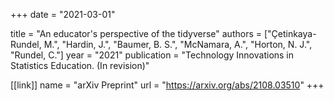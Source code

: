 +++
date = "2021-03-01"

title = "An educator's perspective of the tidyverse"
authors = ["Çetinkaya-Rundel, M.", "Hardin, J.", "Baumer, B. S.", "McNamara, A.", "Horton, N. J.", "Rundel, C."]
year = "2021"
publication = "Technology Innovations in Statistics Education. (In revision)"

[[link]]
name = "arXiv Preprint"
url = "https://arxiv.org/abs/2108.03510"
+++
